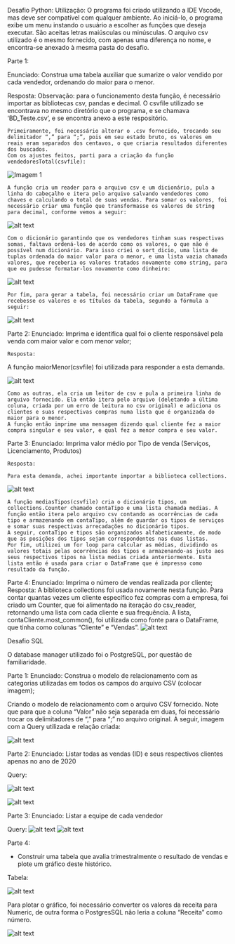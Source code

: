 
Desafio Python:
Utilização: 
	O programa foi criado utilizando a IDE Vscode, mas deve ser compatível com qualquer ambiente. Ao iniciá-lo, o programa exibe um menu instando o usuário a escolher as funções que deseja executar. São aceitas letras maiúsculas ou minúsculas. O arquivo csv utilizado é o mesmo fornecido, com apenas uma diferença no nome, e encontra-se anexado à mesma pasta do desafio.

Parte 1:

Enunciado: Construa uma tabela auxiliar que sumarize o valor vendido por cada vendedor, ordenando do maior para o menor.

Resposta:
	Observação: para o funcionamento desta função, é necessário importar as bibliotecas csv, pandas e decimal. O csvfile utilizado se encontrava no mesmo diretório que o programa, e se chamava ‘BD_Teste.csv’, e se encontra anexo a este respositório.

	Primeiramente, foi necessário alterar o .csv fornecido, trocando seu delimitador “,” para “;”, pois em seu estado bruto, os valores em reais eram separados dos centavos, o que criaria resultados diferentes dos buscados.
	Com os ajustes feitos, parti para a criação da função vendedoresTotal(csvfile):

![Imagem 1](https://raw.githubusercontent.com/bcatao92/desafio-sql/main/imagem1.jpg)

	A função cria um reader para o arquivo csv e um dicionário, pula a linha do cabeçalho e itera pelo arquivo salvando vendedores como chaves e calculando o total de suas vendas. Para somar os valores, foi necessário criar uma função que transformasse os valores de string para decimal, conforme vemos a seguir:

![alt text](https://imgur.com/8UIVTMa)

	Com o dicionário garantindo que os vendedores tinham suas respectivas somas, faltava ordená-los de acordo como os valores, o que não é possível num dicionário. Para isso criei o sort_dicio, uma lista de tuplas ordenada do maior valor para o menor, e uma lista vazia chamada valores, que receberia os valores tratados novamente como string, para que eu pudesse formatar-los novamente como dinheiro:

![alt text](https://imgur.com/riq2vra)

	Por fim, para gerar a tabela, foi necessário criar um DataFrame que recebesse os valores e os títulos da tabela, segundo a fórmula a seguir:

![alt text](https://imgur.com/v3wiHx3)

Parte 2:
Enunciado: Imprima e identifica qual foi o cliente responsável pela venda com maior valor e com menor valor;

	Resposta:
	
  A função maiorMenor(csvfile) foi utilizada para responder a esta demanda.
  
  ![alt text](https://imgur.com/w5fiSdS)
  
	Como as outras, ela cria um leitor de csv e pula a primeira linha do arquivo fornecido. Ela então itera pelo arquivo (deletando a última coluna, criada por um erro de leitura no csv original) e adiciona os clientes e suas respectivas compras numa lista que é organizada do maior para o menor.
	A função então imprime uma mensagem dizendo qual cliente fez a maior compra singular e seu valor, e qual fez a menor compra e seu valor.

Parte 3:
	Enunciado: Imprima valor médio por Tipo de venda (Serviços, Licenciamento, Produtos)

	Resposta:

	Para esta demanda, achei importante importar a biblioteca collections.
  
  ![alt text](https://imgur.com/tzxV7aL)

	A função mediasTipos(csvfile) cria o dicionário tipos, um collections.Counter chamado contaTipo e uma lista chamada medias. A função então itera pelo arquivo csv contando as ocorrências de cada tipo e armazenando em contaTipo, além de guardar os tipos de serviços e somar suas respectivas arrecadações no dicionário tipos.
	A seguir, contaTipo e tipos são organizados alfabeticamente, de modo que as posições dos tipos sejam correspondentes nas duas listas.
	Por fim, utilizei um for loop para calcular as médias, dividindo os valores totais pelas ocorrências dos tipos e armazenando-as justo aos seus respectivos tipos na lista medias criada anteriormente. Esta lista então é usada para criar o DataFrame que é impresso como resultado da função.

Parte 4:
Enunciado: Imprima o número de vendas realizada por cliente;
Resposta:
	A biblioteca collections foi usada novamente nesta função.
	Para contar quantas vezes um cliente específico fez compras com a empresa, foi criado um Counter, que foi alimentado na iteração do csv_reader, retornando uma lista com cada cliente e sua frequência. A lista, contaCliente.most_common(), foi utilizada como fonte para o DataFrame, que tinha como colunas “Cliente” e “Vendas”.
 ![alt text](https://imgur.com/fq3gCGZ)


Desafio SQL

O database manager utilizado foi o PostgreSQL, por questão de familiaridade.

Parte 1: 
Enunciado: Construa o modelo de relacionamento com as categorias utilizadas em todos os campos do arquivo CSV (colocar imagem);

Criando o modelo de relacionamento com o arquivo CSV fornecido. Note que para que a coluna “Valor” não seja separada em duas, foi necessário trocar os delimitadores de “,” para “;” no arquivo original.
A seguir, imagem com a Query utilizada e relação criada:

![alt text](https://imgur.com/GTdIoAF)

Parte 2:
Enunciado: Listar todas as vendas (ID) e seus respectivos clientes apenas no ano de 2020


Query:

![alt text](https://imgur.com/Pw26Ema)

![alt text](https://imgur.com/FEXVr7j)

Parte 3:
Enunciado: Listar a equipe de cada vendedor

Query:
![alt text](https://imgur.com/xXqYmi6)
![alt text](https://imgur.com/xPcvAZj)

Parte 4:
- Construir uma tabela que avalia trimestralmente o resultado de vendas e plote um gráfico deste histórico.

Tabela:

![alt text](https://imgur.com/IgIqMxw)

Para plotar o gráfico, foi necessário converter os valores da receita para Numeric, de outra forma o PostgresSQL não leria a coluna “Receita” como número.

![alt text](https://imgur.com/M7DBJwW)
